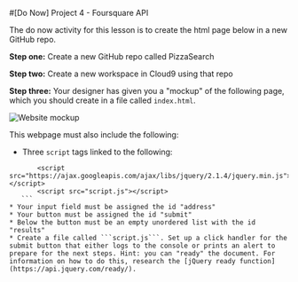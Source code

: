 #[Do Now] Project 4  - Foursquare API

The do now activity for this lesson is to create the html page below in a new GitHub repo.

**Step one:** Create a new GitHub repo called PizzaSearch

**Step two:** Create a new workspace in Cloud9 using that repo

**Step three:** Your designer has given you a "mockup" of the following page, which you should create in a file called ```index.html```.

![Website mockup](http://cl.ly/2u2j1f2a2W1B/Screen%20Shot%202015-12-09%20at%202.39.41%20PM.png)

This webpage must also include the following:  

* Three ```script``` tags linked to the following:  

 ```
        <script src="https://ajax.googleapis.com/ajax/libs/jquery/2.1.4/jquery.min.js"></script>
        <script src="script.js"></script>
 	``` 
* Your input field must be assigned the id "address"
* Your button must be assigned the id "submit"
* Below the button must be an empty unordered list with the id "results"
* Create a file called ```script.js```. Set up a click handler for the submit button that either logs to the console or prints an alert to prepare for the next steps. Hint: you can "ready" the document. For information on how to do this, research the [jQuery ready function](https://api.jquery.com/ready/).  
